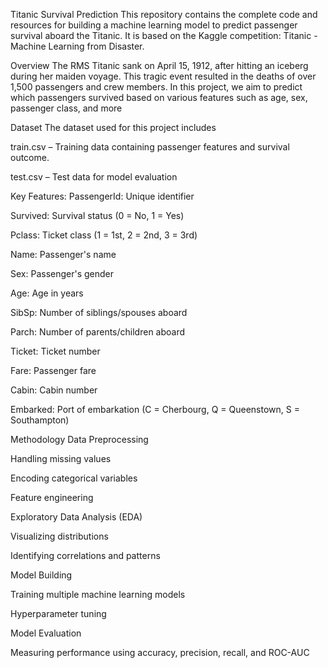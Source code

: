 Titanic Survival Prediction
This repository contains the complete code and resources for building a machine learning model to predict passenger survival aboard the Titanic. It is based on the Kaggle competition: Titanic - Machine Learning from Disaster.

Overview
The RMS Titanic sank on April 15, 1912, after hitting an iceberg during her maiden voyage. This tragic event resulted in the deaths of over 1,500 passengers and crew members. In this project, we aim to predict which passengers survived based on various features such as age, sex, passenger class, and more

 Dataset
The dataset used for this project includes

train.csv – Training data containing passenger features and survival outcome.

test.csv – Test data for model evaluation

Key Features:
PassengerId: Unique identifier

Survived: Survival status (0 = No, 1 = Yes)

Pclass: Ticket class (1 = 1st, 2 = 2nd, 3 = 3rd)

Name: Passenger's name

Sex: Passenger's gender

Age: Age in years

SibSp: Number of siblings/spouses aboard

Parch: Number of parents/children aboard

Ticket: Ticket number

Fare: Passenger fare

Cabin: Cabin number

Embarked: Port of embarkation (C = Cherbourg, Q = Queenstown, S = Southampton)

 Methodology
Data Preprocessing

Handling missing values

Encoding categorical variables

Feature engineering

Exploratory Data Analysis (EDA)

Visualizing distributions

Identifying correlations and patterns

Model Building

Training multiple machine learning models

Hyperparameter tuning

Model Evaluation

Measuring performance using accuracy, precision, recall, and ROC-AUC

